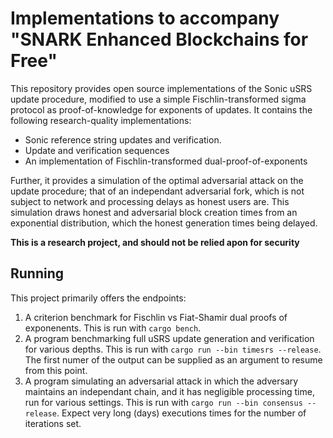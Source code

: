 # Implementations to accompany "SNARK Enhanced Blockchains for Free"

This repository provides open source implementations of the Sonic uSRS update
procedure, modified to use a simple Fischlin-transformed sigma protocol as
proof-of-knowledge for exponents of updates. It contains the following
research-quality implementations:

* Sonic reference string updates and verification.
* Update and verification sequences
* An implementation of Fischlin-transformed dual-proof-of-exponents

Further, it provides a simulation of the optimal adversarial attack on the
update procedure; that of an independant adversarial fork, which is not subject
to network and processing delays as honest users are. This simulation draws
honest and adversarial block creation times from an exponential distribution,
which the honest generation times being delayed.

**This is a research project, and should not be relied apon for security**

## Running

This project primarily offers the endpoints:

1. A criterion benchmark for Fischlin vs Fiat-Shamir dual proofs of exponenents.
   This is run with `cargo bench`.
2. A program benchmarking full uSRS update generation and verification for
   various depths. This is run with `cargo run --bin timesrs --release`. The
   first numer of the output can be supplied as an argument to resume from this
   point.
3. A program simulating an adversarial attack in which the adversary maintains
   an independant chain, and it has negligible processing time, run for various
   settings. This is run with `cargo run --bin consensus --release`. Expect
   very long (days) executions times for the number of iterations set.
